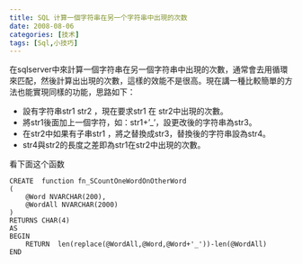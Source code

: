 ```yaml
---
title: SQL 计算一個字符串在另一个字符串中出現的次数
date: 2008-08-06
categories: [技术]
tags: [Sql,小技巧]
---
```


在sqlserver中來計算一個字符串在另一個字符串中出現的次數，通常會去用循環來匹配，然後計算出出現的次數，這樣的效能不是很高。現在講一種比較簡單的方法也能實現同樣的功能，思路如下：
<!--more-->

* 設有字符串str1 str2 ，現在要求str1 在 str2中出現的次數。
* 將str1後面加上一個字符，如：str1+’_’，設更改後的字符串為str3。
* 在str2中如果有子串str1 ，將之替換成str3，替換後的字符串設為str4。
* str4與str2的長度之差即為str1在str2中出現的次數。

看下面这个函数

```
CREATE  function fn_SCountOneWordOnOtherWord
(
    @Word NVARCHAR(200),
    @WordAll NVARCHAR(2000)
)
RETURNS CHAR(4)
AS
BEGIN
    RETURN  len(replace(@WordAll,@Word,@Word+'_'))-len(@WordAll)
END
```

